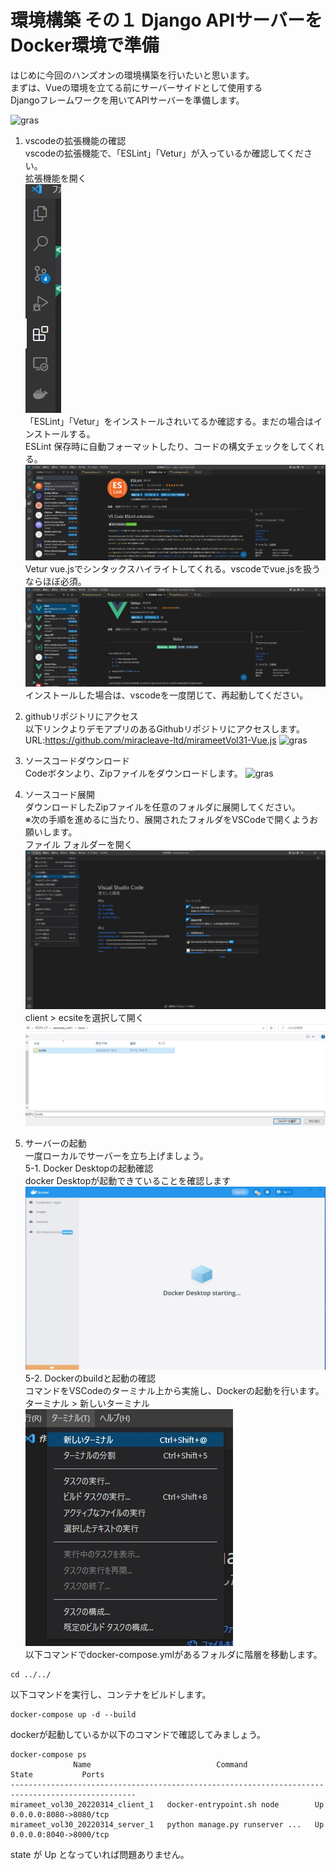 # 環境構築 その１ Django APIサーバーをDocker環境で準備

はじめに今回のハンズオンの環境構築を行いたいと思います。  
まずは、Vueの環境を立てる前にサーバーサイドとして使用する  
Djangoフレームワークを用いてAPIサーバーを準備します。

![gras](img/環境構築.png)

1. vscodeの拡張機能の確認  
vscodeの拡張機能で、「ESLint」「Vetur」が入っているか確認してください。  
拡張機能を開く  
![gras](img/vscode_setup_1.jpg)  
「ESLint」「Vetur」をインストールされいてるか確認する。まだの場合はインストールする。  
ESLint 保存時に自動フォーマットしたり、コードの構文チェックをしてくれる。
![gras](img/vscode_setup_2.jpg)  
Vetur vue.jsでシンタックスハイライトしてくれる。vscodeでvue.jsを扱うならほぼ必須。  
![gras](img/vscode_setup_3.jpg)  
インストールした場合は、vscodeを一度閉じて、再起動してください。

2. githubリポジトリにアクセス  
以下リンクよりデモアプリのあるGithubリポジトリにアクセスします。  
URL:https://github.com/miracleave-ltd/mirameetVol31-Vue.js
![gras](img/github_toppage.png)
3. ソースコードダウンロード  
Codeボタンより、Zipファイルをダウンロードします。
![gras](img/github_zip.png)

4. ソースコード展開  
ダウンロードしたZipファイルを任意のフォルダに展開してください。  
※次の手順を進めるに当たり、展開されたフォルダをVSCodeで開くようお願いします。  
ファイル フォルダーを開く  
![gras](img/vscode_open_1.jpg)  
client > ecsiteを選択して開く  
![gras](img/vscode_open_2.jpg)



5. サーバーの起動  
一度ローカルでサーバーを立ち上げましょう。  
  5-1. Docker Desktopの起動確認  
  docker Desktopが起動できていることを確認します
  ![gras](img/docker_desktop.jpg)  
  5-2. Dockerのbuildと起動の確認  
  コマンドをVSCodeのターミナル上から実施し、Dockerの起動を行います。  
  ターミナル > 新しいターミナル  
  ![gras](img/vscode_terminal.jpg)  
  以下コマンドでdocker-compose.ymlがあるフォルダに階層を移動します。
  ```
  cd ../../
  ```
  以下コマンドを実行し、コンテナをビルドします。
  ```
  docker-compose up -d --build
  ```
  dockerが起動しているか以下のコマンドで確認してみましょう。
  ```
  docker-compose ps
                Name                            Command               State           Ports
  --------------------------------------------------------------------------------------------------
  mirameet_vol30_20220314_client_1   docker-entrypoint.sh node        Up      0.0.0.0:8080->8080/tcp
  mirameet_vol30_20220314_server_1   python manage.py runserver ...   Up      0.0.0.0:8040->8000/tcp
  ```
  state が Up となっていれば問題ありません。  
  
